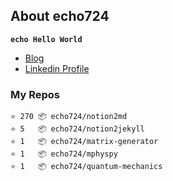 ## About echo724

<code>**echo Hello World**</code>

- [Blog](https://echo724.github.io)
- [Linkedin Profile](https://www.linkedin.com/in/eunchan-cho-382001184)

### My Repos
```
⭐️ 270 📦 echo724/notion2md
⭐️ 5   📦 echo724/notion2jekyll
⭐️ 1   📦 echo724/matrix-generator
⭐️ 1   📦 echo724/mphyspy
⭐️ 1   📦 echo724/quantum-mechanics
```
